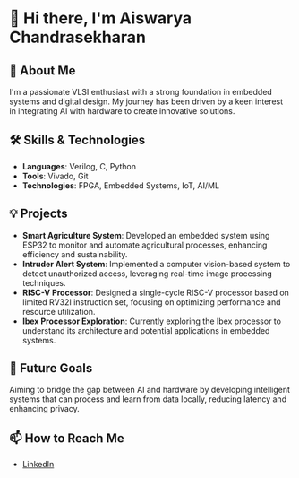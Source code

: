 # 👋 Hi there, I'm Aiswarya Chandrasekharan

## 🚀 About Me
I'm a passionate VLSI enthusiast with a strong foundation in embedded systems and digital design. My journey has been driven by a keen interest in integrating AI with hardware to create innovative solutions.

## 🛠️ Skills & Technologies
- **Languages**: Verilog, C, Python
- **Tools**: Vivado, Git
- **Technologies**: FPGA, Embedded Systems, IoT, AI/ML

## 💡 Projects
- **Smart Agriculture System**: Developed an embedded system using ESP32 to monitor and automate agricultural processes, enhancing efficiency and sustainability.
- **Intruder Alert System**: Implemented a computer vision-based system to detect unauthorized access, leveraging real-time image processing techniques.
- **RISC-V Processor**: Designed a single-cycle RISC-V processor based on limited RV32I instruction set, focusing on optimizing performance and resource utilization.
- **Ibex Processor Exploration**: Currently exploring the Ibex processor to understand its architecture and potential applications in embedded systems.

## 🎯 Future Goals
Aiming to bridge the gap between AI and hardware by developing intelligent systems that can process and learn from data locally, reducing latency and enhancing privacy.

## 📫 How to Reach Me
- [LinkedIn](https://www.linkedin.com/in/aiswarya-chandrasekharan)


